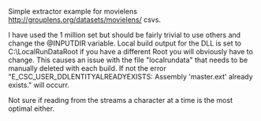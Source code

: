 Simple extractor example for movielens http://grouplens.org/datasets/movielens/ csvs.

I have used the 1 million set but should be fairly trivial to use others and change the @INPUTDIR variable.
Local build output for the DLL is set to C:\LocalRunDataRoot if you have a different Root you will obviously have to change.
This causes an issue with the file "localrundata" that needs to be manually deleted with each build.
If not the error "E_CSC_USER_DDLENTITYALREADYEXISTS: Assembly 'master.ext' already exists." will occurr.

Not sure if reading from the streams a character at a time is the most optimal either.
